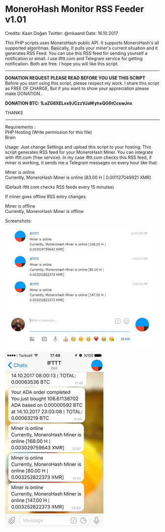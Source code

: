 # MoneroHash Monitor RSS Feeder v1.01

Credits: Kaan Doğan Twitter: @mkaand
Date: 16.10.2017

This PHP scripts uses MoneroHash public API.
It supports MoneroHash's all supported algoritmas.
Basically, It pulls your miner's current situation and
it generates RSS Feed. You can use this RSS feed for sending yourself a notification
or email. I use ifttt.com and Telegram service for getting notification.
Both are free. I hope you will like this script.

***************************************************************************
**DONATION REQUEST PLEASE READ BEFORE YOU USE THIS SCRIPT**<br>
Before you start using this script, please respect my work. 
I share this script as FREE OF CHARGE,
But if you want to show your appreciation please make DONATION..

<b>DONATION BTC: 1LaZG8XELxs9JCzzVJaWyhxQG6tCcswJnx</b>

THANKS
****************************************************************************

Requirements :
<br>PHP Hosting (Write permission for this file)
<br>Brain

Usage:
Just change Settings and upload this script to your hosting.
This script generates RSS feed for your MoneroHash Miner. 
You can integrate with ifttt.com (free service). 
In my case ifttt.com checks this RSS feed, if miner is working,
it sends me a Telegram messages on every hour like that:

Miner is online<br>Currently, MoneroHash Miner is online [83.00 H | 0.001127049921 XMR]

(Default ifttt.com checks RSS feeds every 15 minutes)

If miner goes offline RSS entry changes:

Miner is offline<br>Currently, MoneroHash Miner is offline

Screenshots:

![Screenshot #1](/monero_telegram1.png?raw=true "Screenshot #1")


![Screenshot #2](/monero_telegram2.png?raw=true "Screenshot #2")

